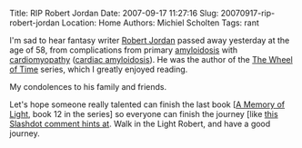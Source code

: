 Title: RIP Robert Jordan
Date: 2007-09-17 11:27:16
Slug: 20070917-rip-robert-jordan
Location: Home
Authors: Michiel Scholten
Tags: rant

<p>I'm sad to hear fantasy writer <a href="http://en.wikipedia.org/wiki/Robert_Jordan">Robert Jordan</a> passed away yesterday at the age of 58, from complications from primary <a href="http://en.wikipedia.org/wiki/Amyloidosis" title="Amyloidosis">amyloidosis</a> with <a href="http://en.wikipedia.org/wiki/Cardiomyopathy" title="Cardiomyopathy">cardiomyopathy</a> (<a href="http://en.wikipedia.org/wiki/Cardiac_amyloidosis" title="Cardiac amyloidosis">cardiac amyloidosis</a>). He was the author of the <a href="http://en.wikipedia.org/wiki/The_Wheel_of_Time">The Wheel of Time</a> series, which I greatly enjoyed reading.</p>
<p>My condolences to his family and friends.</p>
<p>Let's hope someone really talented can finish the last book [<a href="http://en.wikipedia.org/wiki/A_Memory_of_Light">A Memory of Light</a>, book 12 in the series] so everyone can finish the journey [like <a href="http://slashdot.org/comments.pl?sid=299497&amp;cid=20633127">this Slashdot comment hints at</a>. Walk in the Light Robert, and have a good journey.</p>